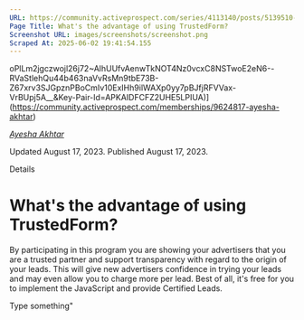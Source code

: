 ```yaml
---
URL: https://community.activeprospect.com/series/4113140/posts/5139510-what-s-the-advantage-of-using-trustedform
Page Title: What's the advantage of using TrustedForm?
Screenshot URL: images/screenshots/screenshot.png
Scraped At: 2025-06-02 19:41:54.155
---
```

oPlLm2jgczwojl26j72~AlhUUfvAenwTkNOT4Nz0vcxC8NSTwoE2eN6--RVaStlehQu44b463naVvRsMn9tbE73B-Z67xrv3SJGpznPBoCmIv10ExIHh9ilWAXp0yy7pBJfjRFVVax-VrBUpj5A__&Key-Pair-Id=APKAIDFCFZ2UHE5LPIUA)](https://community.activeprospect.com/memberships/9624817-ayesha-akhtar)

[_Ayesha Akhtar_](https://community.activeprospect.com/memberships/9624817-ayesha-akhtar)

Updated August 17, 2023. Published August 17, 2023.

Details

# What's the advantage of using TrustedForm?

By participating in this program you are showing your advertisers that you are a trusted partner and support transparency with regard to the origin of your leads. This will give new advertisers confidence in trying your leads and may even allow you to charge more per lead. Best of all, it's free for you to implement the JavaScript and provide Certified Leads.

Type something"
